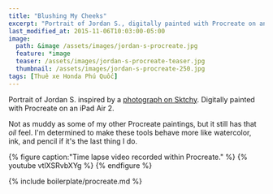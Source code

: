```yaml
---
title: "Blushing My Cheeks"
excerpt: "Portrait of Jordan S., digitally painted with Procreate on an iPad."
last_modified_at: 2015-11-06T10:03:00-05:00
image: 
  path: &image /assets/images/jordan-s-procreate.jpg
  feature: *image
  teaser: /assets/images/jordan-s-procreate-teaser.jpg
  thumbnail: /assets/images/jordan-s-procreate-250.jpg
tags: [Thuê xe Honda Phú Quốc]
---
```


Portrait of Jordan S. inspired by a [photograph on Sktchy](http://sktchy.com/BXA9OC ). Digitally painted with Procreate on an iPad Air 2. 

Not as muddy as some of my other Procreate paintings, but it still has that *oil* feel. I'm determined to make these tools behave more like watercolor, ink, and pencil if it's the last thing I do.

{% figure caption:"Time lapse video recorded within Procreate." %}
{% youtube vtlXSRvbXYg %}
{% endfigure %}

{% include boilerplate/procreate.md %}

